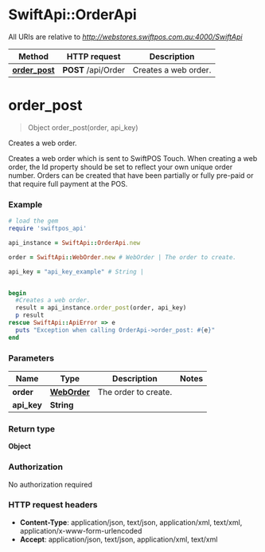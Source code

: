 # SwiftApi::OrderApi

All URIs are relative to *http://webstores.swiftpos.com.au:4000/SwiftApi*

Method | HTTP request | Description
------------- | ------------- | -------------
[**order_post**](OrderApi.md#order_post) | **POST** /api/Order | Creates a web order.


# **order_post**
> Object order_post(order, api_key)

Creates a web order.

Creates a web order which is sent to SwiftPOS Touch.  When creating a web order, the Id property should be set to reflect your own unique order number.  Orders can be created that have been partially or fully pre-paid or that require full payment at the POS.

### Example
```ruby
# load the gem
require 'swiftpos_api'

api_instance = SwiftApi::OrderApi.new

order = SwiftApi::WebOrder.new # WebOrder | The order to create.

api_key = "api_key_example" # String | 


begin
  #Creates a web order.
  result = api_instance.order_post(order, api_key)
  p result
rescue SwiftApi::ApiError => e
  puts "Exception when calling OrderApi->order_post: #{e}"
end
```

### Parameters

Name | Type | Description  | Notes
------------- | ------------- | ------------- | -------------
 **order** | [**WebOrder**](WebOrder.md)| The order to create. | 
 **api_key** | **String**|  | 

### Return type

**Object**

### Authorization

No authorization required

### HTTP request headers

 - **Content-Type**: application/json, text/json, application/xml, text/xml, application/x-www-form-urlencoded
 - **Accept**: application/json, text/json, application/xml, text/xml



